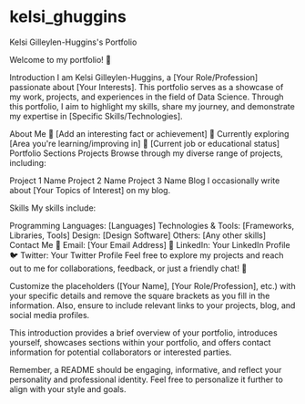 # kelsi_ghuggins

Kelsi Gilleylen-Huggins's Portfolio


Welcome to my portfolio! 👋

Introduction
I am Kelsi Gilleylen-Huggins, a [Your Role/Profession] passionate about [Your Interests]. This portfolio serves as a showcase of my work, projects, and experiences in the field of Data Science. Through this portfolio, I aim to highlight my skills, share my journey, and demonstrate my expertise in [Specific Skills/Technologies].

About Me
🌟 [Add an interesting fact or achievement]
🌱 Currently exploring [Area you're learning/improving in]
💼 [Current job or educational status]
Portfolio Sections
Projects
Browse through my diverse range of projects, including:

Project 1 Name
Project 2 Name
Project 3 Name
Blog
I occasionally write about [Your Topics of Interest] on my blog.

Skills
My skills include:

Programming Languages: [Languages]
Technologies & Tools: [Frameworks, Libraries, Tools]
Design: [Design Software]
Others: [Any other skills]
Contact Me
📧 Email: [Your Email Address]
🔗 LinkedIn: Your LinkedIn Profile
🐦 Twitter: Your Twitter Profile
Feel free to explore my projects and reach out to me for collaborations, feedback, or just a friendly chat! 🚀

Customize the placeholders ([Your Name], [Your Role/Profession], etc.) with your specific details and remove the square brackets as you fill in the information. Also, ensure to include relevant links to your projects, blog, and social media profiles.

This introduction provides a brief overview of your portfolio, introduces yourself, showcases sections within your portfolio, and offers contact information for potential collaborators or interested parties.

Remember, a README should be engaging, informative, and reflect your personality and professional identity. Feel free to personalize it further to align with your style and goals.
